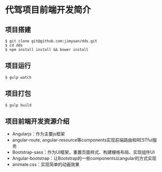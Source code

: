 # 代驾项目前端开发简介

## 项目搭建

    $ git clone git@github.com:jimyuan/dds.git
    $ cd dds
    $ npm install install && bower install

## 项目运行

    $ gulp watch
    
## 项目打包

    $ gulp build

## 项目前端开发资源介绍
- Angularjs：作为主要js框架
- angular-route, angular-resource等components实现前端路由和RESTful服务
- Bootstrap-sass：作为UI框架，重置页面样式、构建栅格布局、实现组件UI
- Angular-bootstrap：让Bootstrap的一些components以angular的方式实现
- animate.css：实现简单的动画效果